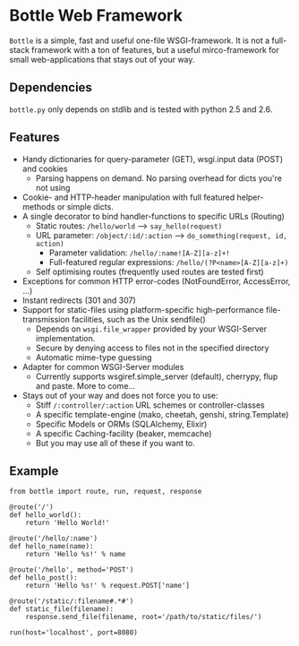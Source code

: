 Bottle Web Framework
====================

`Bottle` is a simple, fast and useful one-file WSGI-framework. It is not a
full-stack framework with a ton of features, but a useful mirco-framework for
small web-applications that stays out of your way.

Dependencies
------------

`bottle.py` only depends on stdlib and is tested with python 2.5 and 2.6.
 
Features
--------

  * Handy dictionaries for query-parameter (GET), wsgi.input data (POST) and cookies
    * Parsing happens on demand. No parsing overhead for dicts you're not using
  * Cookie- and HTTP-header manipulation with full featured helper-methods or simple dicts. 
  * A single decorator to bind handler-functions to specific URLs (Routing)
    * Static routes: `/hello/world` --> `say_hello(request)`
    * URL parameter: `/object/:id/:action` --> `do_something(request, id, action)`
      * Parameter validation: `/hello/:name![A-Z][a-z]+!`
      * Full-featured regular expressions: `/hello/(?P<name>[A-Z][a-z]+)`
    * Self optimising routes (frequently used routes are tested first)
  * Exceptions for common HTTP error-codes (NotFoundError, AccessError, ...)
  * Instant redirects (301 and 307)
  * Support for static-files using platform-specific high-performance file-transmission facilities, such as the Unix sendfile()
    * Depends on `wsgi.file_wrapper` provided by your WSGI-Server implementation.
    * Secure by denying access to files not in the specified directory
    * Automatic mime-type guessing
  * Adapter for common WSGI-Server modules
    * Currently supports wsgiref.simple_server (default), cherrypy, flup and paste. More to come...
  * Stays out of your way and does not force you to use:
    * Stiff `/:controller/:action` URL schemes or controller-classes
    * A specific template-engine (mako, cheetah, genshi, string.Template)
    * Specific Models or ORMs (SQLAlchemy, Elixir)
    * A specific Caching-facility (beaker, memcache)
    * But you may use all of these if you want to.

Example
-------

    from bottle import route, run, request, response

    @route('/')
    def hello_world():
        return 'Hello World!'

    @route('/hello/:name')
    def hello_name(name):
        return 'Hello %s!' % name

    @route('/hello', method='POST')
    def hello_post():
        return 'Hello %s!' % request.POST['name']

    @route('/static/:filename#.*#')
    def static_file(filename):
        response.send_file(filename, root='/path/to/static/files/')

    run(host='localhost', port=8080)
    


